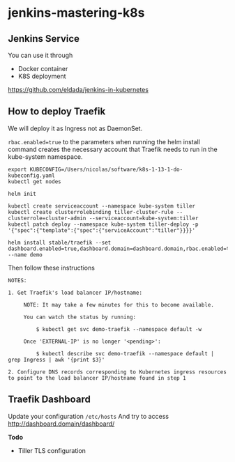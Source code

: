 # jenkins-mastering-k8s

## Jenkins Service

You can use it through
* Docker container
* K8S deployment

https://github.com/eldada/jenkins-in-kubernetes

## How to deploy Traefik

We will deploy it as Ingress not as DaemonSet. 

`rbac.enabled=true` to the parameters when running the helm install command creates the necessary account that Traefik needs to run in the kube-system namespace.


```
export KUBECONFIG=/Users/nicolas/software/k8s-1-13-1-do-kubeconfig.yaml
kubectl get nodes

helm init

kubectl create serviceaccount --namespace kube-system tiller
kubectl create clusterrolebinding tiller-cluster-rule --clusterrole=cluster-admin --serviceaccount=kube-system:tiller
kubectl patch deploy --namespace kube-system tiller-deploy -p '{"spec":{"template":{"spec":{"serviceAccount":"tiller"}}}}'

helm install stable/traefik --set dashboard.enabled=true,dashboard.domain=dashboard.domain,rbac.enabled=true --name demo

```

Then follow these instructions

```
NOTES:

1. Get Traefik's load balancer IP/hostname:

     NOTE: It may take a few minutes for this to become available.

     You can watch the status by running:

         $ kubectl get svc demo-traefik --namespace default -w

     Once 'EXTERNAL-IP' is no longer '<pending>':

         $ kubectl describe svc demo-traefik --namespace default | grep Ingress | awk '{print $3}'

2. Configure DNS records corresponding to Kubernetes ingress resources to point to the load balancer IP/hostname found in step 1
```

## Traefik Dashboard

Update your configuration `/etc/hosts`
And try to access http://dashboard.domain/dashboard/

**Todo**
* Tiller TLS configuration
